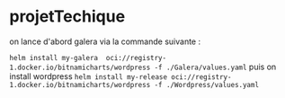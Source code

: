 # projetTechique
on lance d'abord   galera via la commande suivante :

```helm install my-galera  oci://registry-1.docker.io/bitnamicharts/wordpress -f ./Galera/values.yaml```
puis on install  wordpress 
```helm install my-release oci://registry-1.docker.io/bitnamicharts/wordpress -f ./Wordpress/values.yaml```
